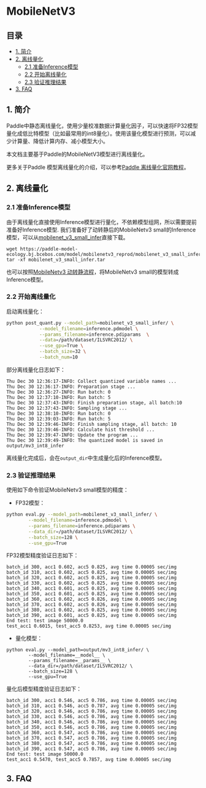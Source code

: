 # MobileNetV3

## 目录


- [1. 简介](#1)
- [2. 离线量化](#2)
    - [2.1 准备Inference模型](#2.1)
    - [2.2 开始离线量化](#2.2)
    - [2.3 验证推理结果](#2.3)
- [3. FAQ](#3)


<a name="1"></a>

## 1. 简介

Paddle中静态离线量化，使用少量校准数据计算量化因子，可以快速将FP32模型量化成低比特模型（比如最常用的int8量化）。使用该量化模型进行预测，可以减少计算量、降低计算内存、减小模型大小。

本文档主要基于Paddle的MobileNetV3模型进行离线量化。

更多关于Paddle 模型离线量化的介绍，可以参考[Paddle 离线量化官网教程](https://github.com/PaddlePaddle/PaddleSlim/blob/develop/docs/zh_cn/api_cn/static/quant/quantization_api.rst#quant_post_static)。


<a name="2"></a>

## 2. 离线量化

<a name="2.1"></a>

### 2.1 准备Inference模型

由于离线量化直接使用Inference模型进行量化，不依赖模型组网，所以需要提前准备好Inference模型.
我们准备好了动转静后的MobileNetv3 small的Inference模型，可以从[mobilenet_v3_small_infer](https://paddle-model-ecology.bj.bcebos.com/model/mobilenetv3_reprod/mobilenet_v3_small_infer.tar)直接下载。

```shell
wget https://paddle-model-ecology.bj.bcebos.com/model/mobilenetv3_reprod/mobilenet_v3_small_infer.tar
tar -xf mobilenet_v3_small_infer.tar
```

也可以按照[MobileNetv3 动转静流程](xxx)，将MobileNetv3 small的模型转成Inference模型。

<a name="2.2"></a>

### 2.2 开始离线量化

启动离线量化：

```bash
python post_quant.py --model_path=mobilenet_v3_small_infer/ \
            --model_filename=inference.pdmodel \
            --params_filename=inference.pdiparams  \
            --data=/path/dataset/ILSVRC2012/ \
            --use_gpu=True \
            --batch_size=32 \
            --batch_num=10
```

部分离线量化日志如下：

```
Thu Dec 30 12:36:17-INFO: Collect quantized variable names ...
Thu Dec 30 12:36:17-INFO: Preparation stage ...
Thu Dec 30 12:36:27-INFO: Run batch: 0
Thu Dec 30 12:37:10-INFO: Run batch: 5
Thu Dec 30 12:37:43-INFO: Finish preparation stage, all batch:10
Thu Dec 30 12:37:43-INFO: Sampling stage ...
Thu Dec 30 12:38:10-INFO: Run batch: 0
Thu Dec 30 12:39:03-INFO: Run batch: 5
Thu Dec 30 12:39:46-INFO: Finish sampling stage, all batch: 10
Thu Dec 30 12:39:46-INFO: Calculate hist threshold ...
Thu Dec 30 12:39:47-INFO: Update the program ...
Thu Dec 30 12:39:49-INFO: The quantized model is saved in output/mv3_int8_infer
```

离线量化完成后，会在`output_dir`中生成量化后的Inference模型。

<a name="2.3"></a>

### 2.3 验证推理结果

使用如下命令验证MobileNetv3 small模型的精度：

- FP32模型：
```bash
python eval.py --model_path=mobilenet_v3_small_infer/ \
        --model_filename=inference.pdmodel \
        --params_filename=inference.pdiparams \
        --data_dir=/path/dataset/ILSVRC2012/ \
        --batch_size=128 \
        --use_gpu=True
```

FP32模型精度验证日志如下：

```
batch_id 300, acc1 0.602, acc5 0.825, avg time 0.00005 sec/img
batch_id 310, acc1 0.602, acc5 0.825, avg time 0.00005 sec/img
batch_id 320, acc1 0.602, acc5 0.825, avg time 0.00005 sec/img
batch_id 330, acc1 0.602, acc5 0.825, avg time 0.00005 sec/img
batch_id 340, acc1 0.601, acc5 0.825, avg time 0.00005 sec/img
batch_id 350, acc1 0.601, acc5 0.825, avg time 0.00005 sec/img
batch_id 360, acc1 0.602, acc5 0.826, avg time 0.00005 sec/img
batch_id 370, acc1 0.602, acc5 0.826, avg time 0.00005 sec/img
batch_id 380, acc1 0.602, acc5 0.825, avg time 0.00005 sec/img
batch_id 390, acc1 0.601, acc5 0.825, avg time 0.00005 sec/img
End test: test image 50000.0
test_acc1 0.6015, test_acc5 0.8253, avg time 0.00005 sec/img
```

- 量化模型：
```shell
python eval.py --model_path=output/mv3_int8_infer/ \
        --model_filename=__model__ \
        --params_filename=__params__ \
        --data_dir=/path/dataset/ILSVRC2012/ \
        --batch_size=128 \
        --use_gpu=True
```

量化后模型精度验证日志如下：

```
batch_id 300, acc1 0.546, acc5 0.786, avg time 0.00005 sec/img
batch_id 310, acc1 0.546, acc5 0.787, avg time 0.00005 sec/img
batch_id 320, acc1 0.546, acc5 0.786, avg time 0.00005 sec/img
batch_id 330, acc1 0.546, acc5 0.786, avg time 0.00005 sec/img
batch_id 340, acc1 0.546, acc5 0.786, avg time 0.00005 sec/img
batch_id 350, acc1 0.546, acc5 0.786, avg time 0.00005 sec/img
batch_id 360, acc1 0.547, acc5 0.786, avg time 0.00005 sec/img
batch_id 370, acc1 0.547, acc5 0.786, avg time 0.00005 sec/img
batch_id 380, acc1 0.547, acc5 0.786, avg time 0.00005 sec/img
batch_id 390, acc1 0.547, acc5 0.786, avg time 0.00005 sec/img
End test: test image 50000.0
test_acc1 0.5470, test_acc5 0.7857, avg time 0.00005 sec/img
```

<a name="3"></a>

## 3. FAQ
